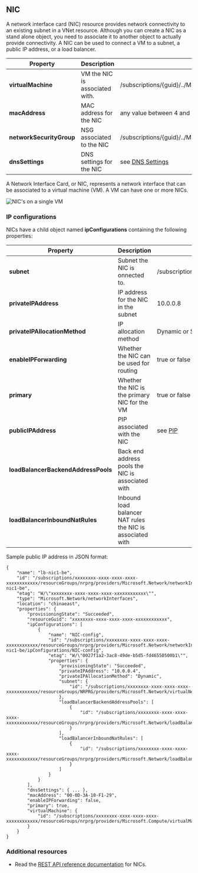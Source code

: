 ## NIC
A network interface card (NIC) resource provides network connectivity to an existing subnet in a VNet resource. Although you can create a NIC as a stand alone object, you need to associate it to another object to actually provide connectivity. A NIC can be used to connect a VM to a subnet, a public IP address, or a load balancer.  

| Property | Description | Sample values |
| --- | --- | --- |
| **virtualMachine** |VM the NIC is associated with. |/subscriptions/{guid}/../Microsoft.Compute/virtualMachines/vm1 |
| **macAddress** |MAC address for the NIC |any value between 4 and 30 |
| **networkSecurityGroup** |NSG associated to the NIC |/subscriptions/{guid}/../Microsoft.Network/networkSecurityGroups/myNSG1 |
| **dnsSettings** |DNS settings for the NIC |see [DNS Settings](#DNS-settings) |

A Network Interface Card, or NIC, represents a network interface that can be associated to a virtual machine (VM). A VM can have one or more NICs.

![NIC's on a single VM](./media/resource-groups-networking/Figure3.png)

### IP configurations
NICs have a child object named **ipConfigurations** containing the following properties:

| Property | Description | Sample values |
| --- | --- | --- |
| **subnet** |Subnet the NIC is onnected to. |/subscriptions/{guid}/../Microsoft.Network/virtualNetworks/myvnet1/subnets/mysub1 |
| **privateIPAddress** |IP address for the NIC in the subnet |10.0.0.8 |
| **privateIPAllocationMethod** |IP allocation method |Dynamic or Static |
| **enableIPForwarding** |Whether the NIC can be used for routing |true or false |
| **primary** |Whether the NIC is the primary NIC for the VM |true or false |
|**publicIPAddress** |PIP associated with the NIC |see [PIP](#Public-IP-address) |
| **loadBalancerBackendAddressPools** |Back end address pools the NIC is associated with | |
| **loadBalancerInboundNatRules** |Inbound load balancer NAT rules the NIC is associated with | |

Sample public IP address in JSON format:

    {
        "name": "lb-nic1-be",
        "id": "/subscriptions/xxxxxxxx-xxxx-xxxx-xxxx-xxxxxxxxxxxx/resourceGroups/nrprg/providers/Microsoft.Network/networkInterfaces/lb-nic1-be",
        "etag": "W/\"xxxxxxxx-xxxx-xxxx-xxxx-xxxxxxxxxxxx\"",
        "type": "Microsoft.Network/networkInterfaces",
        "location": "chinaeast",
        "properties": {
            "provisioningState": "Succeeded",
            "resourceGuid": "xxxxxxxx-xxxx-xxxx-xxxx-xxxxxxxxxxxx",
            "ipConfigurations": [
                {
                    "name": "NIC-config",
                    "id": "/subscriptions/xxxxxxxx-xxxx-xxxx-xxxx-xxxxxxxxxxxx/resourceGroups/nrprg/providers/Microsoft.Network/networkInterfaces/lb-nic1-be/ipConfigurations/NIC-config",
                    "etag": "W/\"0027f1a2-3ac8-49de-b5d5-fd46550500b1\"",
                    "properties": {
                        "provisioningState": "Succeeded",
                        "privateIPAddress": "10.0.0.4",
                        "privateIPAllocationMethod": "Dynamic",
                        "subnet": {
                            "id": "/subscriptions/xxxxxxxx-xxxx-xxxx-xxxx-xxxxxxxxxxxx/resourceGroups/NRPRG/providers/Microsoft.Network/virtualNetworks/NRPVnet/subnets/NRPVnetSubnet"
                        },
                        "loadBalancerBackendAddressPools": [
                            {
                                "id": "/subscriptions/xxxxxxxx-xxxx-xxxx-xxxx-xxxxxxxxxxxx/resourceGroups/nrprg/providers/Microsoft.Network/loadBalancers/nrplb/backendAddressPools/NRPbackendpool"
                            }
                        ],
                        "loadBalancerInboundNatRules": [
                            {
                                "id": "/subscriptions/xxxxxxxx-xxxx-xxxx-xxxx-xxxxxxxxxxxx/resourceGroups/nrprg/providers/Microsoft.Network/loadBalancers/nrplb/inboundNatRules/rdp1"
                            }
                        ]
                    }
                }
            ],
            "dnsSettings": { ... },
            "macAddress": "00-0D-3A-10-F1-29",
            "enableIPForwarding": false,
            "primary": true,
            "virtualMachine": {
                "id": "/subscriptions/xxxxxxxx-xxxx-xxxx-xxxx-xxxxxxxxxxxx/resourceGroups/nrprg/providers/Microsoft.Compute/virtualMachines/web1"
            }
        }
    }

### Additional resources
* Read the [REST API reference documentation](https://msdn.microsoft.com/zh-cn/library/azure/mt163579.aspx) for NICs.